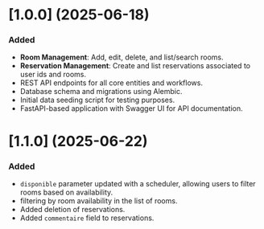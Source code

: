 # [1.0.0] (2025-06-18)

### Added

- **Room Management**: Add, edit, delete, and list/search rooms.
- **Reservation Management**: Create and list reservations associated to user ids and rooms.
- REST API endpoints for all core entities and workflows.
- Database schema and migrations using Alembic.
- Initial data seeding script for testing purposes.
- FastAPI-based application with Swagger UI for API documentation.

# [1.1.0] (2025-06-22)

### Added

- `disponible` parameter updated with a scheduler, allowing users to filter rooms based on availability.
- filtering by room availability in the list of rooms.
- Added deletion of reservations.
- Added `commentaire` field to reservations.
